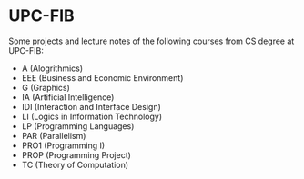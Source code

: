 # UPC-FIB
Some projects and lecture notes of the following courses from CS degree at UPC-FIB:
* A (Alogrithmics)
* EEE (Business and Economic Environment)
* G (Graphics)
* IA (Artificial Intelligence)
* IDI (Interaction and Interface Design)
* LI (Logics in Information Technology)
* LP (Programming Languages)
* PAR (Parallelism)
* PRO1 (Programming I)
* PROP (Programming Project)
* TC (Theory of Computation)
